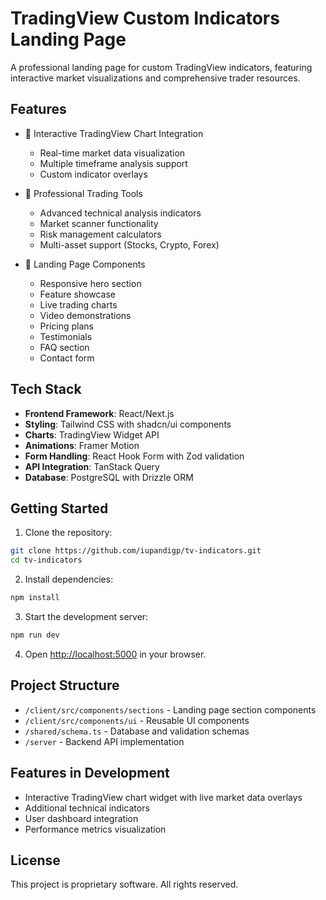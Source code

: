 # TradingView Custom Indicators Landing Page

A professional landing page for custom TradingView indicators, featuring interactive market visualizations and comprehensive trader resources.

## Features

- 🚀 Interactive TradingView Chart Integration
  - Real-time market data visualization
  - Multiple timeframe analysis support
  - Custom indicator overlays

- 💼 Professional Trading Tools
  - Advanced technical analysis indicators
  - Market scanner functionality
  - Risk management calculators
  - Multi-asset support (Stocks, Crypto, Forex)

- 🎯 Landing Page Components
  - Responsive hero section
  - Feature showcase
  - Live trading charts
  - Video demonstrations
  - Pricing plans
  - Testimonials
  - FAQ section
  - Contact form

## Tech Stack

- **Frontend Framework**: React/Next.js
- **Styling**: Tailwind CSS with shadcn/ui components
- **Charts**: TradingView Widget API
- **Animations**: Framer Motion
- **Form Handling**: React Hook Form with Zod validation
- **API Integration**: TanStack Query
- **Database**: PostgreSQL with Drizzle ORM

## Getting Started

1. Clone the repository:
```bash
git clone https://github.com/iupandigp/tv-indicators.git
cd tv-indicators
```

2. Install dependencies:
```bash
npm install
```

3. Start the development server:
```bash
npm run dev
```

4. Open [http://localhost:5000](http://localhost:5000) in your browser.

## Project Structure

- `/client/src/components/sections` - Landing page section components
- `/client/src/components/ui` - Reusable UI components
- `/shared/schema.ts` - Database and validation schemas
- `/server` - Backend API implementation

## Features in Development

- Interactive TradingView chart widget with live market data overlays
- Additional technical indicators
- User dashboard integration
- Performance metrics visualization

## License

This project is proprietary software. All rights reserved.